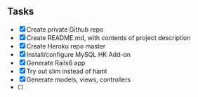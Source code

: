## Tasks
 - [x] Create private Github repo
 - [x] Create README.md, with contents of project description
 - [x] Create Heroku repo master
 - [x] Install/configure MySQL HK Add-on
 - [x] Generate Rails6 app
 - [x] Try out slim instead of haml
 - [x] Generate models, views, controllers
 - [ ] 
 